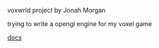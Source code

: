 voxwrld project by Jonah Morgan

trying to write a opengl engine for my voxel game

[docs](https://docs.gl/)